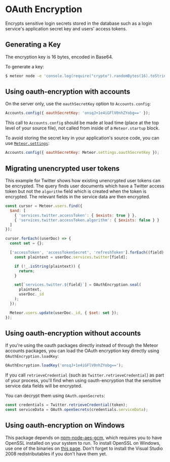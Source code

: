 # OAuth Encryption
Encrypts sensitive login secrets stored in the database such as a
login service's application secret key and users' access tokens.


## Generating a Key

The encryption key is 16 bytes, encoded in Base64.

To generate a key:

```bash
$ meteor node -e 'console.log(require("crypto").randomBytes(16).toString("base64"))'
```


## Using oauth-encryption with accounts

On the server only, use the `oauthSecretKey` option to `Accounts.config`:

```js
Accounts.config({ oauthSecretKey: 'onsqJ+1e4iGFlV0nhZYobg==' });
```

This call to `Accounts.config` should be made at load time (place at
the top level of your source file), not called from inside of a
`Meteor.startup` block.

To avoid storing the secret key in your application's source code, you
can use [`Meteor.settings`](http://docs.meteor.com/#meteor_settings):

```js
Accounts.config({ oauthSecretKey: Meteor.settings.oauthSecretKey });
```


## Migrating unencrypted user tokens

This example for Twitter shows how existing unencrypted user tokens
can be encrypted.  The query finds user documents which have a Twitter
access token but not the `algorithm` field which is created when the
token is encrypted.  The relevant fields in the service data are then
encrypted.

```js
const cursor = Meteor.users.find({
  $and: [
    { 'services.twitter.accessToken': { $exists: true } },
    { 'services.twitter.accessToken.algorithm': { $exists: false } }
  ]
});

cursor.forEach((userDoc) => {
  const set = {};

  ['accessToken', 'accessTokenSecret', 'refreshToken'].forEach((field) => {
    const plaintext = userDoc.services.twitter[field];

    if (!_.isString(plaintext)) {
      return;
    }

    set[`services.twitter.${field}`] = OAuthEncryption.seal(
      plaintext,
      userDoc._id
    );
  });

  Meteor.users.update(userDoc._id, { $set: set });
});
```

## Using oauth-encryption without accounts

If you're using the oauth packages directly instead of through the
Meteor accounts packages, you can load the OAuth encryption key
directly using `OAuthEncryption.loadKey`:

```js
OAuthEncryption.loadKey('onsqJ+1e4iGFlV0nhZYobg==');
```

If you call `retrieveCredential` (such as
`Twitter.retrieveCredential`) as part of your process, you'll find
when using oauth-encryption that the sensitive service data fields
will be encrypted.

You can decrypt them using `OAuth.openSecrets`:

```js
const credentials = Twitter.retrieveCredential(token);
const serviceData = OAuth.openSecrets(credentials.serviceData);
```

## Using oauth-encryption on Windows

This package depends on [npm-node-aes-gcm](https://github.com/meteor/meteor/tree/devel/packages/non-core/npm-node-aes-gcm), which requires you to have OpenSSL installed on your system to run. To install OpenSSL on Windows, use one of the binaries on [this page](http://slproweb.com/products/Win32OpenSSL.html). Don't forget to install the Visual Studio 2008 redistributables if you don't have them yet.

